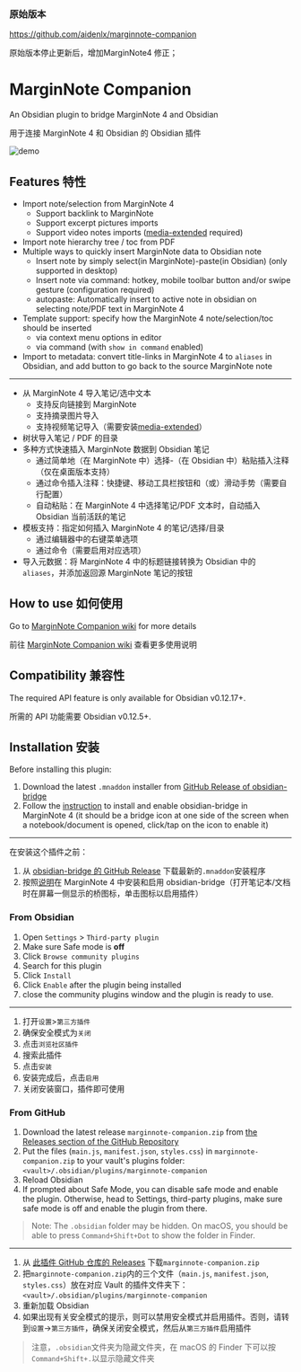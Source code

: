 ### 原始版本

https://github.com/aidenlx/marginnote-companion

原始版本停止更新后，增加MarginNote4 修正；

# MarginNote Companion

An Obsidian plugin to bridge MarginNote 4 and Obsidian

用于连接 MarginNote 4 和 Obsidian 的 Obsidian 插件

![demo](assets/demo.webp)

## Features 特性

- Import note/selection from MarginNote 4
  - Support backlink to MarginNote
  - Support excerpt pictures imports
  - Support video notes imports ([media-extended](https://github.com/aidenlx/media-extended) required)
- Import note hierarchy tree / toc from PDF
- Multiple ways to quickly insert MarginNote data to Obsidian note
  - Insert note by simply select(in MarginNote)-paste(in Obsidian) (only supported in desktop)
  - Insert note via command: hotkey, mobile toolbar button and/or swipe gesture (configuration required)
  - autopaste: Automatically insert to active note in obsidian on selecting note/PDF text in MarginNote 4
- Template support: specify how the MarginNote 4 note/selection/toc should be inserted
  - via context menu options in editor
  - via command (with `show in command` enabled)
- Import to metadata: convert title-links in MarginNote 4 to `aliases` in Obsidian, and add button to go back to the source MarginNote note

---

- 从 MarginNote 4 导入笔记/选中文本
  - 支持反向链接到 MarginNote
  - 支持摘录图片导入
  - 支持视频笔记导入（需要安装[media-extended](https://github.com/aidenlx/media-extended)）
- 树状导入笔记 / PDF 的目录
- 多种方式快速插入 MarginNote 数据到 Obsidian 笔记
  - 通过简单地（在 MarginNote 中）选择-（在 Obsidian 中）粘贴插入注释（仅在桌面版本支持）
  - 通过命令插入注释：快捷键、移动工具栏按钮和（或）滑动手势（需要自行配置）
  - 自动粘贴：在 MarginNote 4 中选择笔记/PDF 文本时，自动插入 Obsidian 当前活跃的笔记
- 模板支持：指定如何插入 MarginNote 4 的笔记/选择/目录
  - 通过编辑器中的右键菜单选项
  - 通过命令（需要启用对应选项）
- 导入元数据：将 MarginNote 4 中的标题链接转换为 Obsidian 中的`aliases`，并添加返回源 MarginNote 笔记的按钮

## How to use 如何使用

Go to [MarginNote Companion wiki](https://github.com/aidenlx/marginnote-companion/wiki) for more details

前往 [MarginNote Companion wiki](https://github.com/aidenlx/marginnote-companion/wiki) 查看更多使用说明

## Compatibility 兼容性

The required API feature is only available for Obsidian v0.12.17+.

所需的 API 功能需要 Obsidian v0.12.5+.

## Installation 安装

Before installing this plugin:

1. Download the latest `.mnaddon` installer from [GitHub Release of obsidian-bridge](https://github.com/pazerW/marginnote-companion/releases)
2. Follow the [instruction](https://github.com/pazerW/marginnote-companion#installation-%E5%AE%89%E8%A3%85) to install and enable obsidian-bridge in MarginNote 4 (it should be a bridge icon at one side of the screen when a notebook/document is opened, click/tap on the icon to enable it)

---

在安装这个插件之前：

1. 从 [obsidian-bridge 的 GitHub Release](https://github.com/pazerW/marginnote-companion/releases) 下载最新的`.mnaddon`安装程序
2. 按照[说明](https://github.com/pazerW/marginnote-companion#installation-%E5%AE%89%E8%A3%85)在 MarginNote 4 中安装和启用 obsidian-bridge（打开笔记本/文档时在屏幕一侧显示的桥图标，单击图标以启用插件）

### From Obsidian

1. Open `Settings` > `Third-party plugin`
2. Make sure Safe mode is **off**
3. Click `Browse community plugins`
4. Search for this plugin
5. Click `Install`
6. Click `Enable` after the plugin being installed
7. close the community plugins window and the plugin is ready to use.

---

1. 打开`设置`>`第三方插件`
2. 确保安全模式为`关闭`
3. 点击`浏览社区插件`
4. 搜索此插件
5. 点击`安装`
6. 安装完成后，点击`启用`
7. 关闭安装窗口，插件即可使用

### From GitHub

1. Download the latest release `marginnote-companion.zip` from [the Releases section of the GitHub Repository](https://github.com/aidenlx/marginnote-companion/releases)
2. Put the files (`main.js`, `manifest.json`, `styles.css`) in `marginnote-companion.zip` to your vault's plugins folder: `<vault>/.obsidian/plugins/marginnote-companion`
3. Reload Obsidian
4. If prompted about Safe Mode, you can disable safe mode and enable the plugin. Otherwise, head to Settings, third-party plugins, make sure safe mode is off and enable the plugin from there.

> Note: The `.obsidian` folder may be hidden. On macOS, you should be able to press `Command+Shift+Dot` to show the folder in Finder.

---

1. 从 [此插件 GitHub 仓库的 Releases](https://github.com/aidenlx/marginnote-companion/releases) 下载`marginnote-companion.zip`
2. 把`marginnote-companion.zip`内的三个文件（`main.js`, `manifest.json`, `styles.css`）放在对应 Vault 的插件文件夹下：`<vault>/.obsidian/plugins/marginnote-companion`
3. 重新加载 Obsidian
4. 如果出现有关安全模式的提示，则可以禁用安全模式并启用插件。否则，请转到`设置`→`第三方插件`，确保关闭安全模式，然后从`第三方插件`启用插件

> 注意，`.obsidian`文件夹为隐藏文件夹，在 macOS 的 Finder 下可以按`Command+Shift+.`以显示隐藏文件夹



